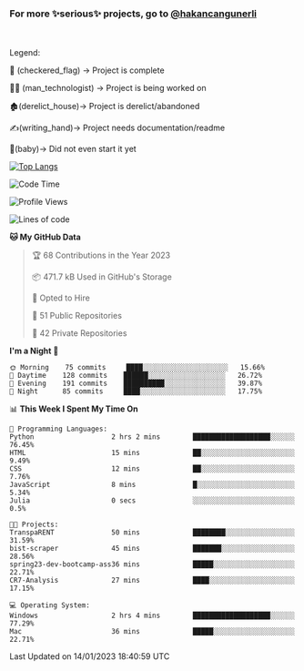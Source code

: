 ### For more ✨serious✨ projects, go to [@hakancangunerli](https://github.com/hakancangunerli)

<br>
<br>
Legend:

🏁 (checkered_flag) -> Project is complete

👨‍💻 (man_technologist)   -> Project is being worked on

🏚️(derelict_house)-> Project is derelict/abandoned

✍️(writing_hand)-> Project needs documentation/readme

👶(baby)-> Did not even start it yet

[![Top Langs](https://github-readme-stats.vercel.app/api/top-langs/?username=johngunerli&layout=compact&hide=tex,html,shell,assembly,C&langs_count=6&exclude_repo=2015-csharp)](https://github.com/anuraghazra/github-readme-stats)


<!--START_SECTION:waka-->
![Code Time](http://img.shields.io/badge/Code%20Time-381%20hrs%2048%20mins-blue)

![Profile Views](http://img.shields.io/badge/Profile%20Views-10-blue)

![Lines of code](https://img.shields.io/badge/From%20Hello%20World%20I%27ve%20Written--10%20Thousand%20lines%20of%20code-blue)

**🐱 My GitHub Data** 

> 🏆 68 Contributions in the Year 2023
 > 
> 📦 471.7 kB Used in GitHub's Storage 
 > 
> 💼 Opted to Hire
 > 
> 📜 51 Public Repositories 
 > 
> 🔑 42 Private Repositories  
 > 
**I'm a Night 🦉** 

```text
🌞 Morning    75 commits     ████░░░░░░░░░░░░░░░░░░░░░   15.66% 
🌆 Daytime    128 commits    ██████░░░░░░░░░░░░░░░░░░░   26.72% 
🌃 Evening    191 commits    ██████████░░░░░░░░░░░░░░░   39.87% 
🌙 Night      85 commits     ████░░░░░░░░░░░░░░░░░░░░░   17.75%

```


📊 **This Week I Spent My Time On** 

```text
💬 Programming Languages: 
Python                   2 hrs 2 mins        ███████████████████░░░░░░   76.45% 
HTML                     15 mins             ██░░░░░░░░░░░░░░░░░░░░░░░   9.49% 
CSS                      12 mins             ██░░░░░░░░░░░░░░░░░░░░░░░   7.76% 
JavaScript               8 mins              █░░░░░░░░░░░░░░░░░░░░░░░░   5.34% 
Julia                    0 secs              ░░░░░░░░░░░░░░░░░░░░░░░░░   0.5%

🐱‍💻 Projects: 
TranspaRENT              50 mins             ████████░░░░░░░░░░░░░░░░░   31.59% 
bist-scraper             45 mins             ███████░░░░░░░░░░░░░░░░░░   28.56% 
spring23-dev-bootcamp-ass36 mins             █████░░░░░░░░░░░░░░░░░░░░   22.71% 
CR7-Analysis             27 mins             ████░░░░░░░░░░░░░░░░░░░░░   17.15%

💻 Operating System: 
Windows                  2 hrs 4 mins        ███████████████████░░░░░░   77.29% 
Mac                      36 mins             █████░░░░░░░░░░░░░░░░░░░░   22.71%

```


 Last Updated on 14/01/2023 18:40:59 UTC
<!--END_SECTION:waka-->


